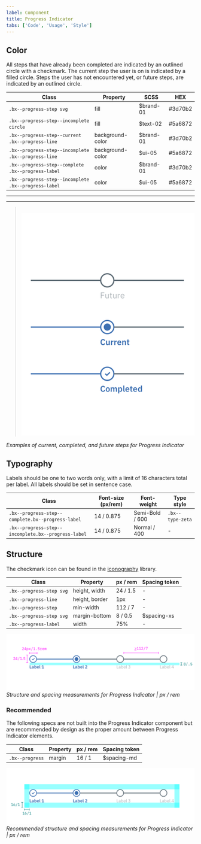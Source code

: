 ```yaml
---
label: Component
title: Progress Indicator
tabs: ['Code', 'Usage', 'Style']
---
```


## Color

All steps that have already been completed are indicated by an outlined circle with a checkmark. The current step the user is on is indicated by a filled circle. Steps the user has not encountered yet, or future steps, are indicated by an outlined circle.

| Class                                              | Property          | SCSS      | HEX     |
|----------------------------------------------------|-------------------|-----------|---------|
|`.bx--progress-step svg`                            | fill              | $brand-01 | #3d70b2 |
|`.bx--progress-step--incomplete circle`             | fill              | $text-02  | #5a6872 |
|`.bx--progress-step--current .bx--progress-line`    | background-color  | $brand-01 | #3d70b2 |
|`.bx--progress-step--incomplete .bx--progress-line` | background-color  | $ui-05    | #5a6872 |
|`.bx--progress-step--complete .bx--progress-label`  | color             | $brand-01 | #3d70b2 |
|`.bx--progress-step--incomplete .bx--progress-label`| color             | $ui-05    | #5a6872 |

---
***
> 
![Examples of current, completed, and future steps for Progress Indicator](images/progress-indicator-style-1.png)

_Examples of current, completed, and future steps for Progress Indicator_

## Typography

Labels should be one to two words only, with a limit of 16 characters total per label. All labels should be set in sentence case.

| Class                                               | Font-size (px/rem) | Font-weight     | Type style       |
|-----------------------------------------------------|--------------------|-----------------|------------------|
| `.bx--progress-step--complete.bx--progress-label`   | 14 / 0.875         | Semi-Bold / 600 | `.bx--type-zeta` |
| `.bx--progress-step--incomplete.bx--progress-label` | 14 / 0.875         | Normal / 400    | -                |

## Structure

The checkmark icon can be found in the [iconography](/style/iconography/library) library.

| Class                   | Property         | px / rem   | Spacing token |
|-------------------------|------------------|------------|---------------|
|`.bx--progress-step svg` | height, width    | 24 / 1.5   | - |
|`.bx--progress-line`     | height, border   | 1px        | - |
|`.bx--progress-step`     | min-width        | 112 / 7    | - |
|`.bx--progress-step svg` | margin-bottom    | 8 / 0.5    | $spacing-xs   |
|`.bx--progress-label`    | width            | 75%        | - |

![Structure and spacing for Progress Indicator](images/progress-indicator-style-2.png)
_Structure and spacing measurements for Progress Indicator | px / rem_


### Recommended

The following specs are not built into the Progress Indicator component but are recommended by design as the proper amount between Progress Indicator elements.

| Class                   | Property         | px / rem   | Spacing token |
|-------------------------|------------------|------------|---------------|
| `.bx--progress`         | margin           | 16 / 1     | $spacing-md   |


![Structure and spacing for Progress Indicator](images/progress-indicator-style-3.png)
_Recommended structure and spacing measurements for Progress Indicator | px / rem_
